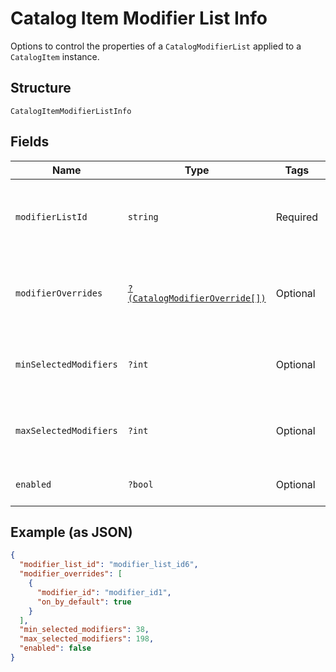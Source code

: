 
# Catalog Item Modifier List Info

Options to control the properties of a `CatalogModifierList` applied to a `CatalogItem` instance.

## Structure

`CatalogItemModifierListInfo`

## Fields

| Name | Type | Tags | Description | Getter | Setter |
|  --- | --- | --- | --- | --- | --- |
| `modifierListId` | `string` | Required | The ID of the `CatalogModifierList` controlled by this `CatalogModifierListInfo`.<br>**Constraints**: *Minimum Length*: `1` | getModifierListId(): string | setModifierListId(string modifierListId): void |
| `modifierOverrides` | [`?(CatalogModifierOverride[])`](../../doc/models/catalog-modifier-override.md) | Optional | A set of `CatalogModifierOverride` objects that override whether a given `CatalogModifier` is enabled by default. | getModifierOverrides(): ?array | setModifierOverrides(?array modifierOverrides): void |
| `minSelectedModifiers` | `?int` | Optional | If 0 or larger, the smallest number of `CatalogModifier`s that must be selected from this `CatalogModifierList`. | getMinSelectedModifiers(): ?int | setMinSelectedModifiers(?int minSelectedModifiers): void |
| `maxSelectedModifiers` | `?int` | Optional | If 0 or larger, the largest number of `CatalogModifier`s that can be selected from this `CatalogModifierList`. | getMaxSelectedModifiers(): ?int | setMaxSelectedModifiers(?int maxSelectedModifiers): void |
| `enabled` | `?bool` | Optional | If `true`, enable this `CatalogModifierList`. The default value is `true`. | getEnabled(): ?bool | setEnabled(?bool enabled): void |

## Example (as JSON)

```json
{
  "modifier_list_id": "modifier_list_id6",
  "modifier_overrides": [
    {
      "modifier_id": "modifier_id1",
      "on_by_default": true
    }
  ],
  "min_selected_modifiers": 38,
  "max_selected_modifiers": 198,
  "enabled": false
}
```

